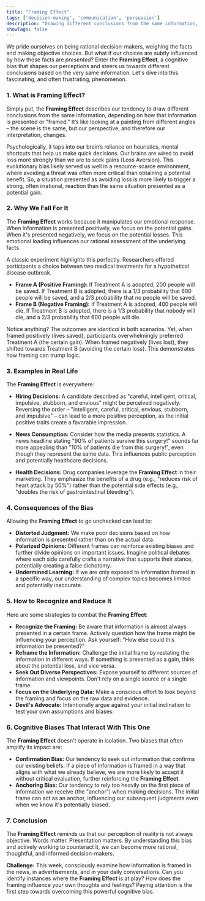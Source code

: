 ```yaml
---
title: "Framing Effect"
tags: ['decision-making', 'communication', 'persuasion']
description: "Drawing different conclusions from the same information, depending on how that information is presented."
showTags: false
---
```



We pride ourselves on being rational decision-makers, weighing the facts and making objective choices. But what if our choices are subtly influenced by how those facts are *presented*? Enter the **Framing Effect**, a cognitive bias that shapes our perceptions and steers us towards different conclusions based on the very same information. Let's dive into this fascinating, and often frustrating, phenomenon.

### 1. What is Framing Effect?

Simply put, the **Framing Effect** describes our tendency to draw different conclusions from the same information, depending on how that information is presented or "framed." It’s like looking at a painting from different angles – the scene is the same, but our perspective, and therefore our interpretation, changes.

Psychologically, it taps into our brain’s reliance on heuristics, mental shortcuts that help us make quick decisions. Our brains are wired to avoid loss more strongly than we are to seek gains (Loss Aversion). This evolutionary bias likely served us well in a resource-scarce environment, where avoiding a threat was often more critical than obtaining a potential benefit. So, a situation presented as avoiding loss is more likely to trigger a strong, often irrational, reaction than the same situation presented as a potential gain.

### 2. Why We Fall For It

The **Framing Effect** works because it manipulates our emotional response. When information is presented positively, we focus on the potential gains. When it's presented negatively, we focus on the potential losses. This emotional loading influences our rational assessment of the underlying facts.

A classic experiment highlights this perfectly. Researchers offered participants a choice between two medical treatments for a hypothetical disease outbreak.

*   **Frame A (Positive Framing):** If Treatment A is adopted, 200 people will be saved. If Treatment B is adopted, there is a 1/3 probability that 600 people will be saved, and a 2/3 probability that no people will be saved.
*   **Frame B (Negative Framing):** If Treatment A is adopted, 400 people will die. If Treatment B is adopted, there is a 1/3 probability that nobody will die, and a 2/3 probability that 600 people will die.

Notice anything? The outcomes are *identical* in both scenarios. Yet, when framed positively (lives saved), participants overwhelmingly preferred Treatment A (the certain gain). When framed negatively (lives lost), they shifted towards Treatment B (avoiding the certain loss). This demonstrates how framing can trump logic.

### 3. Examples in Real Life

The **Framing Effect** is everywhere:

*   **Hiring Decisions:** A candidate described as "careful, intelligent, critical, impulsive, stubborn, and envious" might be perceived negatively. Reversing the order – "intelligent, careful, critical, envious, stubborn, and impulsive" – can lead to a more positive perception, as the initial positive traits create a favorable impression.

*   **News Consumption:** Consider how the media presents statistics. A news headline stating "90% of patients survive this surgery!" sounds far more appealing than "10% of patients die from this surgery!", even though they represent the same data. This influences public perception and potentially healthcare decisions.

*   **Health Decisions:** Drug companies leverage the **Framing Effect** in their marketing. They emphasize the benefits of a drug (e.g., "reduces risk of heart attack by 50%") rather than the potential side effects (e.g., "doubles the risk of gastrointestinal bleeding").

### 4. Consequences of the Bias

Allowing the **Framing Effect** to go unchecked can lead to:

*   **Distorted Judgment:** We make poor decisions based on how information is presented rather than on the actual data.
*   **Polarized Opinions:** Different frames can reinforce existing biases and further divide opinions on important issues. Imagine political debates where each side carefully crafts a narrative that supports their stance, potentially creating a false dichotomy.
*   **Undermined Learning:** If we are only exposed to information framed in a specific way, our understanding of complex topics becomes limited and potentially inaccurate.

### 5. How to Recognize and Reduce It

Here are some strategies to combat the **Framing Effect**:

*   **Recognize the Framing:** Be aware that information is almost always presented in a certain frame. Actively question how the frame might be influencing your perception. Ask yourself: "How else could this information be presented?"
*   **Reframe the Information:** Challenge the initial frame by restating the information in different ways. If something is presented as a gain, think about the potential loss, and vice versa.
*   **Seek Out Diverse Perspectives:** Expose yourself to different sources of information and viewpoints. Don't rely on a single source or a single frame.
*   **Focus on the Underlying Data:** Make a conscious effort to look beyond the framing and focus on the raw data and evidence.
*   **Devil's Advocate:** Intentionally argue against your initial inclination to test your own assumptions and biases.

### 6. Cognitive Biases That Interact With This One

The **Framing Effect** doesn't operate in isolation. Two biases that often amplify its impact are:

*   **Confirmation Bias:** Our tendency to seek out information that confirms our existing beliefs. If a piece of information is framed in a way that aligns with what we already believe, we are more likely to accept it without critical evaluation, further reinforcing the **Framing Effect**.
*   **Anchoring Bias:** Our tendency to rely too heavily on the first piece of information we receive (the "anchor") when making decisions. The initial frame can act as an anchor, influencing our subsequent judgments even when we know it's potentially biased.

### 7. Conclusion

The **Framing Effect** reminds us that our perception of reality is not always objective. Words matter. Presentation matters. By understanding this bias and actively working to counteract it, we can become more rational, thoughtful, and informed decision-makers.

**Challenge:** This week, consciously examine how information is framed in the news, in advertisements, and in your daily conversations. Can you identify instances where the **Framing Effect** is at play? How does the framing influence your own thoughts and feelings? Paying attention is the first step towards overcoming this powerful cognitive bias.

